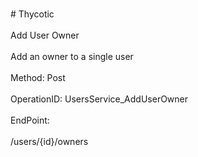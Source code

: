 <br>#     Thycotic</br>
<br>Add User Owner</br>
<br>Add an owner to a single user</br>
<br>Method: Post</br>
<br>OperationID: UsersService_AddUserOwner</br>
<br>EndPoint:</br>
<br>/users/{id}/owners</br>
